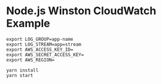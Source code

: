 # Node.js Winston CloudWatch Example

```
export LOG_GROUP=app-name
export LOG_STREAM=app=stream
export AWS_ACCESS_KEY_ID=
export AWS_SECRET_ACCESS_KEY=
export AWS_REGION=
```

```
yarn install
yarn start
```